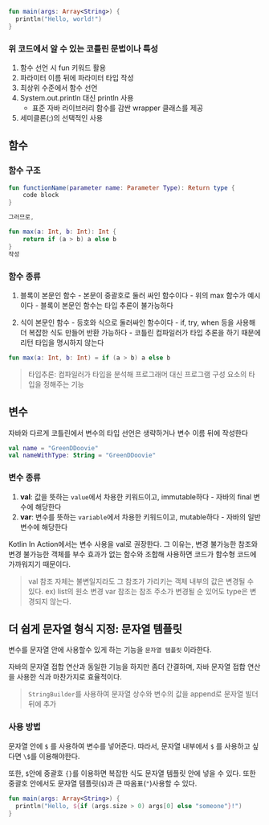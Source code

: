``` kotlin
fun main(args: Array<String>) {
  println("Hello, world!")
}
```

### 위 코드에서 알 수 있는 코틀린 문법이나 특성
1. 함수 선언 시 fun 키워드 활용
2. 파라미터 이름 뒤에 파라미터 타입 작성
3. 최상위 수준에서 함수 선언
4. System.out.println 대신 println 사용
    - 표준 자바 라이브러리 함수를 감싼 wrapper 클래스를 제공
5. 세미클론(;)의 선택적인 사용


## 함수
### 함수 구조
```kotlin
fun functionName(parameter name: Parameter Type): Return type {
	code block
}

그러므로,

fun max(a: Int, b: Int): Int {
	return if (a > b) a else b
}
작성
```
### 함수 종류
1. 블록이 본문인 함수
		- 본문이 중괄호로 둘러 싸인 함수이다
		- 위의 max 함수가 예시이다
		- 블록이 본문인 함수는 타입 추론이 불가능하다

2. 식이 본문인 함수
		- 등호와 식으로 둘러싸인 함수이다
		-  if, try, when 등을 사용해 더 복잡한 식도 만들어 반환 가능하다
		- 코틀린 컴파일러가 타입 추론을 하기 때문에 리턴 타입을 명시하지 않는다

```kotlin
fun max(a: Int, b: Int) = if (a > b) a else b
```
> 타입추론:  컴파일러가 타입을 분석해 프로그래머 대신 프로그램 구성 요소의 타입을 정해주는 기능

## 변수
자바와 다르게 코틀린에서 변수의 타입 선언은 생략하거나 변수 이름 뒤에 작성한다
```kotlin
val name = "GreenDDoovie"
val nameWithType: String = "GreenDDoovie"
```

### 변수 종류
1. **val**: 값을 뜻하는 `value`에서 차용한 키워드이고, immutable하다
		- 자바의 final 변수에 해당한다
1. **var**: 변수를 뜻하는 `variable`에서 차용한 키워드이고, mutable하다
		- 자바의 일반 변수에 해당한다


Kotlin In Action에서는 변수 사용을 val로 권장한다. 그 이유는, 변경 불가능한 참조와 변경 불가능한 객체를 부수 효과가 없는 함수와 조합해 사용하면 코드가 함수형 코드에 가까워지기 때문이다.

> val 참조 자체는 불변일지라도 그 참조가 가리키는 객체 내부의 값은 변경될 수 있다.
> ex) list의 원소 변경
> var 참조는 참조 주소가 변경될 순 있어도 type은 변경되지 않는다.


## 더 쉽게 문자열 형식 지정: 문자열 템플릿

변수를 문자열 안에 사용할수 있게 하는 기능을 `문자열 템플릿` 이라한다.

자바의 문자열 접합 연산과 동일한 기능을 하지만 좀더 간결하며, 자바 문자열 접합 연산을 사용한 식과 마찬가지로 효율적이다.
> `StringBuilder`를 사용하여 문자열 상수와 변수의 값을 append로 문자열 빌더 뒤에 추가

### 사용 방법
문자열 안에 `$` 를 사용하여 변수를 넣어준다.
따라서, 문자열 내부에서 `$` 를 사용하고 싶다면 `\$`를 이용해야한다.

또한, `$`안에 중괄호 `{}`를 이용하면 복잡한 식도 문자열 템플릿 안에 넣을 수 있다.
또한 중괄호 안에서도 문자열 템플릿(`$`)과 큰 따옴표(`"`)사용할 수 있다.

```kotlin
fun main(args: Array<String>) {
  println("Hello, ${if (args.size > 0) args[0] else "someone"}!")
}
```

